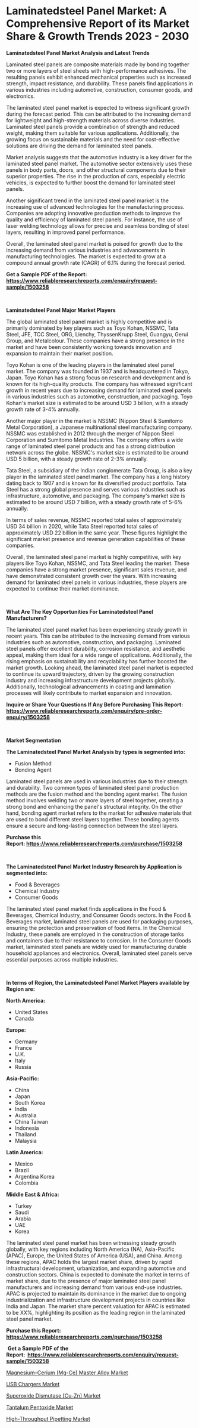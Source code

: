 <p><h1>Laminatedsteel Panel Market: A Comprehensive Report of its Market Share & Growth Trends 2023 - 2030</h1></p><p><strong>Laminatedsteel Panel Market Analysis and Latest Trends</strong></p>
<p><p>Laminated steel panels are composite materials made by bonding together two or more layers of steel sheets with high-performance adhesives. The resulting panels exhibit enhanced mechanical properties such as increased strength, impact resistance, and durability. These panels find applications in various industries including automotive, construction, consumer goods, and electronics.</p><p>The laminated steel panel market is expected to witness significant growth during the forecast period. This can be attributed to the increasing demand for lightweight and high-strength materials across diverse industries. Laminated steel panels provide a combination of strength and reduced weight, making them suitable for various applications. Additionally, the growing focus on sustainable materials and the need for cost-effective solutions are driving the demand for laminated steel panels.</p><p>Market analysis suggests that the automotive industry is a key driver for the laminated steel panel market. The automotive sector extensively uses these panels in body parts, doors, and other structural components due to their superior properties. The rise in the production of cars, especially electric vehicles, is expected to further boost the demand for laminated steel panels.</p><p>Another significant trend in the laminated steel panel market is the increasing use of advanced technologies for the manufacturing process. Companies are adopting innovative production methods to improve the quality and efficiency of laminated steel panels. For instance, the use of laser welding technology allows for precise and seamless bonding of steel layers, resulting in improved panel performance.</p><p>Overall, the laminated steel panel market is poised for growth due to the increasing demand from various industries and advancements in manufacturing technologies. The market is expected to grow at a compound annual growth rate (CAGR) of 6.1% during the forecast period.</p></p>
<p><strong>Get a Sample PDF of the Report:&nbsp; <a href="https://www.reliableresearchreports.com/enquiry/request-sample/1503258">https://www.reliableresearchreports.com/enquiry/request-sample/1503258</a></strong></p>
<p>&nbsp;</p>
<p><strong>Laminatedsteel Panel Major Market Players</strong></p>
<p><p>The global laminated steel panel market is highly competitive and is primarily dominated by key players such as Toyo Kohan, NSSMC, Tata Steel, JFE, TCC Steel, ORG, Lienchy, ThyssenKrupp Steel, Guangyu, Gerui Group, and Metalcolour. These companies have a strong presence in the market and have been consistently working towards innovation and expansion to maintain their market position.</p><p>Toyo Kohan is one of the leading players in the laminated steel panel market. The company was founded in 1937 and is headquartered in Tokyo, Japan. Toyo Kohan has a strong focus on research and development and is known for its high-quality products. The company has witnessed significant growth in recent years due to increasing demand for laminated steel panels in various industries such as automotive, construction, and packaging. Toyo Kohan's market size is estimated to be around USD 3 billion, with a steady growth rate of 3-4% annually.</p><p>Another major player in the market is NSSMC (Nippon Steel & Sumitomo Metal Corporation), a Japanese multinational steel manufacturing company. NSSMC was established in 2012 through the merger of Nippon Steel Corporation and Sumitomo Metal Industries. The company offers a wide range of laminated steel panel products and has a strong distribution network across the globe. NSSMC's market size is estimated to be around USD 5 billion, with a steady growth rate of 2-3% annually.</p><p>Tata Steel, a subsidiary of the Indian conglomerate Tata Group, is also a key player in the laminated steel panel market. The company has a long history dating back to 1907 and is known for its diversified product portfolio. Tata Steel has a strong global presence and serves various industries such as infrastructure, automotive, and packaging. The company's market size is estimated to be around USD 7 billion, with a steady growth rate of 5-6% annually.</p><p>In terms of sales revenue, NSSMC reported total sales of approximately USD 34 billion in 2020, while Tata Steel reported total sales of approximately USD 22 billion in the same year. These figures highlight the significant market presence and revenue generation capabilities of these companies.</p><p>Overall, the laminated steel panel market is highly competitive, with key players like Toyo Kohan, NSSMC, and Tata Steel leading the market. These companies have a strong market presence, significant sales revenue, and have demonstrated consistent growth over the years. With increasing demand for laminated steel panels in various industries, these players are expected to continue their market dominance.</p></p>
<p>&nbsp;</p>
<p><strong>What Are The Key Opportunities For Laminatedsteel Panel Manufacturers?</strong></p>
<p><p>The laminated steel panel market has been experiencing steady growth in recent years. This can be attributed to the increasing demand from various industries such as automotive, construction, and packaging. Laminated steel panels offer excellent durability, corrosion resistance, and aesthetic appeal, making them ideal for a wide range of applications. Additionally, the rising emphasis on sustainability and recyclability has further boosted the market growth. Looking ahead, the laminated steel panel market is expected to continue its upward trajectory, driven by the growing construction industry and increasing infrastructure development projects globally. Additionally, technological advancements in coating and lamination processes will likely contribute to market expansion and innovation.</p></p>
<p><strong>Inquire or Share Your Questions If Any Before Purchasing This Report: <a href="https://www.reliableresearchreports.com/enquiry/pre-order-enquiry/1503258">https://www.reliableresearchreports.com/enquiry/pre-order-enquiry/1503258</a></strong></p>
<p>&nbsp;</p>
<p><strong>Market Segmentation</strong></p>
<p><strong>The Laminatedsteel Panel Market Analysis by types is segmented into:</strong></p>
<p><ul><li>Fusion Method</li><li>Bonding Agent</li></ul></p>
<p><p>Laminated steel panels are used in various industries due to their strength and durability. Two common types of laminated steel panel production methods are the fusion method and the bonding agent market. The fusion method involves welding two or more layers of steel together, creating a strong bond and enhancing the panel's structural integrity. On the other hand, bonding agent market refers to the market for adhesive materials that are used to bond different steel layers together. These bonding agents ensure a secure and long-lasting connection between the steel layers.</p></p>
<p><strong>Purchase this Report:&nbsp;<a href="https://www.reliableresearchreports.com/purchase/1503258">https://www.reliableresearchreports.com/purchase/1503258</a></strong></p>
<p>&nbsp;</p>
<p><strong>The Laminatedsteel Panel Market Industry Research by Application is segmented into:</strong></p>
<p><ul><li>Food & Beverages</li><li>Chemical Industry</li><li>Consumer Goods</li></ul></p>
<p><p>The laminated steel panel market finds applications in the Food & Beverages, Chemical Industry, and Consumer Goods sectors. In the Food & Beverages market, laminated steel panels are used for packaging purposes, ensuring the protection and preservation of food items. In the Chemical Industry, these panels are employed in the construction of storage tanks and containers due to their resistance to corrosion. In the Consumer Goods market, laminated steel panels are widely used for manufacturing durable household appliances and electronics. Overall, laminated steel panels serve essential purposes across multiple industries.</p></p>
<p>&nbsp;</p>
<p><strong>In terms of Region, the Laminatedsteel Panel Market Players available by Region are:</strong></p>
<p>
    <p> <strong> North America: </strong>
        <ul>
            <li>United States</li>
            <li>Canada</li>
        </ul>
        </p> 
    <p> <strong> Europe: </strong>
        <ul>
            <li>Germany</li>
            <li>France</li>
            <li>U.K.</li>
            <li>Italy</li>
            <li>Russia</li>
        </ul>
        </p> 
    <p> <strong> Asia-Pacific: </strong>
        <ul>
            <li>China</li>
            <li>Japan</li>
            <li>South Korea</li>
            <li>India</li>
            <li>Australia</li>
            <li>China Taiwan</li>
            <li>Indonesia</li>
            <li>Thailand</li>
            <li>Malaysia</li>
        </ul>
        </p> 
    <p> <strong> Latin America: </strong>
        <ul>
            <li>Mexico</li>
            <li>Brazil</li>
            <li>Argentina Korea</li>
            <li>Colombia</li>
        </ul>
        </p> 
    <p> <strong> Middle East & Africa: </strong>
        <ul>
            <li>Turkey</li>
            <li>Saudi</li>
            <li>Arabia</li>
            <li>UAE</li>
            <li>Korea</li>
        </ul>
    </p>
    </p>
<p><p>The laminated steel panel market has been witnessing steady growth globally, with key regions including North America (NA), Asia-Pacific (APAC), Europe, the United States of America (USA), and China. Among these regions, APAC holds the largest market share, driven by rapid infrastructural development, urbanization, and expanding automotive and construction sectors. China is expected to dominate the market in terms of market share, due to the presence of major laminated steel panel manufacturers and increasing demand from various end-use industries. APAC is projected to maintain its dominance in the market due to ongoing industrialization and infrastructure development projects in countries like India and Japan. The market share percent valuation for APAC is estimated to be XX%, highlighting its position as the leading region in the laminated steel panel market.</p></p>
<p><strong>Purchase this Report: <a href="https://www.reliableresearchreports.com/purchase/1503258">https://www.reliableresearchreports.com/purchase/1503258</a></strong></p>
<p>&nbsp;<strong>Get a Sample PDF of the Report:&nbsp;&nbsp;<a href="https://www.reliableresearchreports.com/enquiry/request-sample/1503258">https://www.reliableresearchreports.com/enquiry/request-sample/1503258</a></strong></p>
<p><strong></strong></p>
<p><p><a href="https://www.linkedin.com/pulse/magnesiumndashcerium-mg-ce-master-alloy-market-size-growth/">Magnesium–Cerium (Mg-Ce) Master Alloy Market</a></p><p><a href="https://medium.com/@bartlakin/usb-chargers-market-size-growth-forecast-2023-2030-0e6cfe6b836c">USB Chargers Market</a></p><p><a href="https://github.com/kuntayevaz/Market-Research-Report-List-1/blob/main/superoxide-dismutase-cu-zn-market.md">Superoxide Dismutase [Cu-Zn] Market</a></p><p><a href="https://medium.com/@santosh99915121/tantalum-pentoxide-market-size-growth-forecast-2023-2030-06a5de342b29">Tantalum Pentoxide Market</a></p><p><a href="https://www.linkedin.com/pulse/high-throughput-pipetting-market-research-report-unlocks/">High-Throughput Pipetting Market</a></p></p>